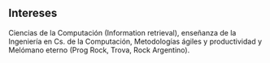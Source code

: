 ## Intereses

Ciencias de la Computación (Information retrieval), enseñanza de la Ingeniería en Cs. de la Computación, Metodologías ágiles y productividad y Melómano eterno (Prog Rock, Trova, Rock Argentino).

## 

